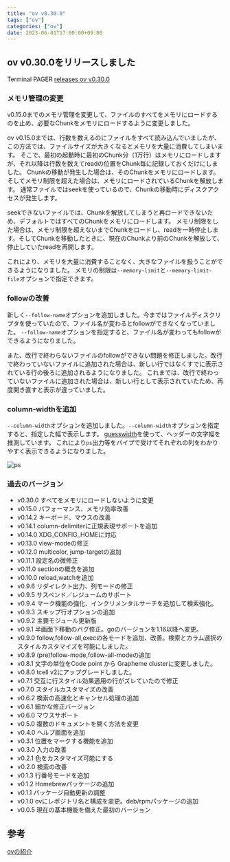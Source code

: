 ```yaml
---
title: "ov v0.30.0"
tags: ["ov"]
categories: ["ov"]
date: 2023-06-01T17:00:00+09:00
---
```

## ov v0.30.0をリリースしました

Terminal PAGER [releases ov v0.30.0](https://github.com/noborus/ov/releases/tag/v0.30.0)

### メモリ管理の変更

v0.15.0までのメモリ管理を変更して、ファイルのすべてをメモリにロードするのを止め、必要なChunkをメモリにロードするように変更しました。

ov v0.15.0までは、行数を数えるのにファイルをすべて読み込んでいましたが、この方法では、ファイルサイズが大きくなるとメモリを大量に消費してしまいます。
そこで、最初の起動時に最初のChunk分（1万行）はメモリにロードしますが、それ以降は行数を数えてreadの位置をChunk毎に記録しておくだけにしました。
Chunkの移動が発生した場合は、そのChunkをメモリにロードします。そしてメモリ制限を超えた場合は、メモリにロードされているChunkを解放します。
通常ファイルではseekを使っているので、Chunkの移動時にディスクアクセスが発生します。

seekできないファイルでは、Chunkを解放してしまうと再ロードできないため、デフォルトではすべてのChunkをメモリにロードします。
メモリ制限をした場合は、メモリ制限を超えないまでChunkをロードし、readを一時停止します。そしてChunkを移動したときに、現在のChunkより前のChunkを解放して、停止していたreadを再開します。

これにより、メモリを大量に消費することなく、大きなファイルを扱うことができるようになりました。
メモリの制限は`--memory-limit`と`--memory-limit-file`オプションで指定できます。

### followの改善

新しく`--follow-name`オプションを追加しました。今まではファイルディスクリプタを使っていたので、ファイル名が変わるとfollowができなくなっていました。
`--follow-name`オプションを指定すると、ファイル名が変わってもfollowができるようになりました。

また、改行で終わらないファイルのfollowができない問題を修正しました。改行で終わっていないファイルに追加された場合は、新しい行ではなくすでに表示されている行の後ろに追加されるようになりました。
これまでは、改行で終わっていないファイルに追加された場合は、新しい行として表示されていたため、再度開き直すと表示が違っていました。

### column-widthを追加

`--column-width`オプションを追加しました。`--column-width`オプションを指定すると、指定した幅で表示します。
[guesswidth](https://github.com/noborus/guesswidth)を使って、ヘッダーの文字幅を推測しています。
これにより`ps`出力等をパイプで受けてそれぞれの列をわかりやすく表示できるようになりました。

![ps](/ov/ps-ov.png)

### 過去のバージョン

* v0.30.0 すべてをメモリにロードしないように変更
* v0.15.0 パフォーマンス、メモリ効率改善
* v0.14.2 キーボード、マウスの改善
* v0.14.1 column-delimiterに正規表現サポートを追加
* v0.14.0 XDG_CONFIG_HOMEに対応
* v0.13.0 view-modeの修正
* v0.12.0 multicolor, jump-targetの追加
* v0.11.1 設定名の微修正
* v0.11.0 sectionの概念を追加
* v0.10.0 reload,watchを追加
* v0.9.6 リダイレクト出力、列モードの修正
* v0.9.5 サスペンド／レジュームのサポート
* v0.9.4 マーク機能の強化、インクリメンタルサーチを追加して検索強化。
* v0.9.3 スキップ行オプションの追加
* v0.9.2 主要モジュール更新版
* v0.9.1 半画面下移動のバグ修正。goのバージョンを1.16以降へ変更。
* v0.9.0 follow,follow-all,execの各モードを追加、改善。検索とカラム選択のスタイルカスタマイズを可能にしました。
* v0.8.9 (pre)follow-mode,follow-all-modeの追加
* v0.8.1 文字の単位をCode point から Grapheme clusterに変更しました。
* v0.8.0 tcell v2にアップグレードしました。
* v0.7.1 交互に行スタイル効果適用の行がズレていたので修正
* v0.7.0 スタイルカスタマイズの改善
* v0.6.2 検索の高速化とキャンセル処理の追加
* v0.6.1 細かな修正バージョン
* v0.6.0 マウスサポート
* v0.5.0 複数のドキュメントを開く方法を変更
* v0.4.0 ヘルプ画面を追加
* v0.3.1 位置をマークする機能を追加
* v0.3.0 入力の改善
* v0.2.1 色をカスタマイズ可能にする
* v0.2.0 検索の改善
* v0.1.3 行番号モードを追加
* v0.1.2 Homebrewパッケージの追加
* v0.1.1 パッケージ自動更新の調整
* v0.1.0 ovにレポジトリ名と構成を変更。deb/rpmパッケージの追加
* v0.0.5 現在の基本機能を備えた最初のバージョン

## 参考

[ovの紹介](../oviewer)
